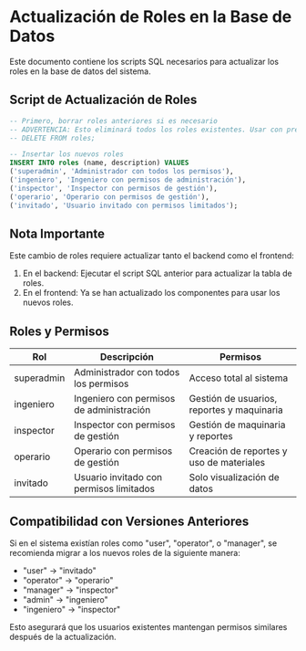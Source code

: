 # Actualización de Roles en la Base de Datos

Este documento contiene los scripts SQL necesarios para actualizar los roles en la base de datos del sistema.

## Script de Actualización de Roles

```sql
-- Primero, borrar roles anteriores si es necesario
-- ADVERTENCIA: Esto eliminará todos los roles existentes. Usar con precaución.
-- DELETE FROM roles;

-- Insertar los nuevos roles
INSERT INTO roles (name, description) VALUES
('superadmin', 'Administrador con todos los permisos'),
('ingeniero', 'Ingeniero con permisos de administración'),
('inspector', 'Inspector con permisos de gestión'),
('operario', 'Operario con permisos de gestión'),
('invitado', 'Usuario invitado con permisos limitados');
```

## Nota Importante

Este cambio de roles requiere actualizar tanto el backend como el frontend:

1. En el backend: Ejecutar el script SQL anterior para actualizar la tabla de roles.
2. En el frontend: Ya se han actualizado los componentes para usar los nuevos roles.

## Roles y Permisos

| Rol | Descripción | Permisos |
|-----|-------------|----------|
| superadmin | Administrador con todos los permisos | Acceso total al sistema |
| ingeniero | Ingeniero con permisos de administración | Gestión de usuarios, reportes y maquinaria |
| inspector | Inspector con permisos de gestión | Gestión de maquinaria y reportes |
| operario | Operario con permisos de gestión | Creación de reportes y uso de materiales |
| invitado | Usuario invitado con permisos limitados | Solo visualización de datos |

## Compatibilidad con Versiones Anteriores

Si en el sistema existían roles como "user", "operator", o "manager", se recomienda migrar a los nuevos roles de la siguiente manera:

- "user" → "invitado"
- "operator" → "operario"
- "manager" → "inspector"
- "admin" → "ingeniero"
- "ingeniero" → "inspector"

Esto asegurará que los usuarios existentes mantengan permisos similares después de la actualización.
